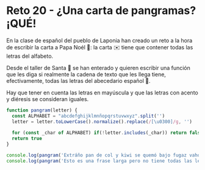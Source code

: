 # Reto 20 - ¿Una carta de pangramas? ¡QUÉ!

En la clase de español del pueblo de Laponia han creado un reto a la hora de escribir la carta a Papa Noél 🎅: la carta ✉️ tiene que contener todas las letras del alfabeto.

Desde el taller de Santa 🎅 se han enterado y quieren escribir una función que les diga si realmente la cadena de texto que les llega tiene, efectivamente, todas las letras del abecedario español 🔎.

Hay que tener en cuenta las letras en mayúscula y que las letras con acento y diéresis se consideran iguales.

```jsx harmony
function pangram(letter) {
  const ALPHABET = "abcdefghijklmnñopqrstuvwxyz".split('')
  letter = letter.toLowerCase().normalize().replace(/[\u0300]/g, '')
  
  for (const _char of ALPHABET) if(!letter.includes(_char)) return false
  return true
}

console.log(pangram('Extráño pan de col y kiwi se quemó bajo fugaz vaho')) // true
console.log(pangram('Esto es una frase larga pero no tiene todas las letras del abecedario')) // falselse
```